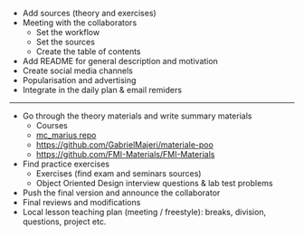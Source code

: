 - Add sources (theory and exercises)
- Meeting with the collaborators
	- Set the workflow
	- Set the sources
	- Create the table of contents
- Add README for general description and motivation
- Create social media channels
- Popularisation and advertising
- Integrate in the daily plan & email remiders

---

- Go through the theory materials and write summary materials
  - Courses
  - [mc_marius repo](https://github.com/mcmarius/poo/tree/master)
  - https://github.com/GabrielMajeri/materiale-poo
  - https://github.com/FMI-Materials/FMI-Materials
- Find practice exercises
  - Exercises (find exam and seminars sources)
  - Object Oriented Design interview questions & lab test problems
- Push the final version and announce the collaborator
- Final reviews and modifications
- Local lesson teaching plan (meeting / freestyle): breaks, division, questions, project etc.
